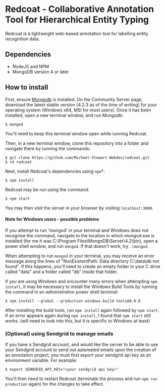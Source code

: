 # Redcoat - Collaborative Annotation Tool for Hierarchical Entity Typing

Redcoat is a lightweight web-based annotation tool for labelling entity recognition data.


## Dependencies

- NodeJS and NPM
- MongoDB version 4 or later

## How to install


First, ensure [Mongodb](https://www.mongodb.com/download-center/community) is installed. On the Community Server page, download the latest stable version (4.2.3 as of the time of writing) for your operating system (Windows x64, MSI for most users). Once it has been installed, open a new terminal window, and run Mongodb:

    $ mongod

You'll need to keep this terminal window open while running Redcoat.

Then, in a new terminal window, clone this repository into a folder and navigate there by running the commands:

    $ git clone https://github.com/Michael-Stewart-Webdev/redcoat.git
    $ cd redcoat

Next, install Redcoat's dependencies using `npm`\*:

    $ npm install

Redcoat may be run using the command:

    $ npm start

You may then visit the server in your browser by visiting `localhost:3000`.

#### Note for Windows users - possible problems

If you attempt to run 'mongod' in your terminal and Windows does not recognise the command, navigate to the location in which mongod.exe is installed (for me it was C:\Program Files\MongoDB\Server\4.2\bin), open a power shell window, and run `mongod`. If that doesn't work, try `.\mongod`.

When attempting to run `mongod` in your terminal, you may receive an error message along the lines of "NonExistentPath: Data directory C:\data\db not found". If this happens, you'll need to create an empty folder in your C drive called "data" and a folder called "db" inside that folder.

If you are using Windows and encounter many errors when attempting `npm install`, it may be necessary to install the Windows Build Tools by running the command in an *administrative* power shell terminal:

    $ npm install --global --production windows-build-tools@4.0.0

After installing the build tools, run `npm install` again followed by `npm start`. If an error appears again during `npm install`, I found that `npm start` still works. (will need to look into this, but it is specific to Windows at least)

### (Optional) using Sendgrid to manage emails

If you have a Sendgrid account, and would like the server to be able to use your Sendgrid account to send out automated emails upon the creation of an annotation project, you must first export your sendgrid api key as an environment variable. For example:

    $ export SENDGRID_API_KEY="<your sendgrid api key>"
	
You'll then need to restart Redcoat (terminate the process and run `npm run production` again) for the changes to take effect.






